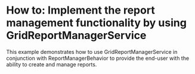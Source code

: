 # How to: Implement the report management functionality by using GridReportManagerService


This example demonstrates how to use GridReportManagerService in conjunction with ReportManagerBehavior to provide the end-user with the ability to create and manage reports.

<br/>


